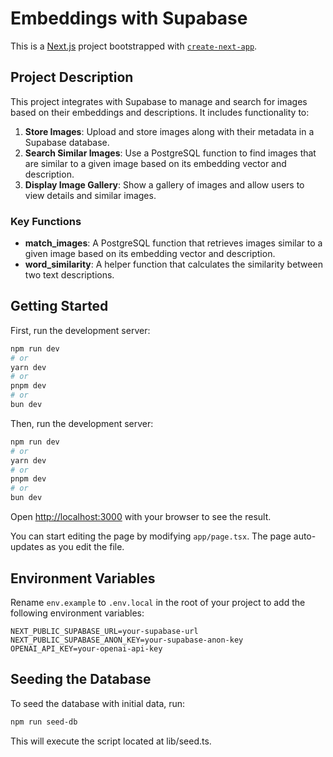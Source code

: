 # Embeddings with Supabase

This is a [Next.js](https://nextjs.org/) project bootstrapped with [`create-next-app`](https://github.com/vercel/next.js/tree/canary/packages/create-next-app).

## Project Description

This project integrates with Supabase to manage and search for images based on their embeddings and descriptions. It includes functionality to:

1. **Store Images**: Upload and store images along with their metadata in a Supabase database.
2. **Search Similar Images**: Use a PostgreSQL function to find images that are similar to a given image based on its embedding vector and description.
3. **Display Image Gallery**: Show a gallery of images and allow users to view details and similar images.

### Key Functions

- **match_images**: A PostgreSQL function that retrieves images similar to a given image based on its embedding vector and description.
- **word_similarity**: A helper function that calculates the similarity between two text descriptions.

## Getting Started

First, run the development server:

```bash
npm run dev
# or
yarn dev
# or
pnpm dev
# or
bun dev
```

Then, run the development server:

```bash
npm run dev
# or
yarn dev
# or
pnpm dev
# or
bun dev
```

Open [http://localhost:3000](http://localhost:3000) with your browser to see the result.

You can start editing the page by modifying `app/page.tsx`. The page auto-updates as you edit the file.

## Environment Variables

Rename `env.example` to `.env.local` in the root of your project to add the following environment variables:

```env
NEXT_PUBLIC_SUPABASE_URL=your-supabase-url
NEXT_PUBLIC_SUPABASE_ANON_KEY=your-supabase-anon-key
OPENAI_API_KEY=your-openai-api-key
```

## Seeding the Database

To seed the database with initial data, run:

```bash
npm run seed-db
```

This will execute the script located at lib/seed.ts.
